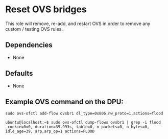 # Reset OVS bridges

This role will remove, re-add, and restart OVS in order to remove any custom / testing OVS rules.

## Dependencies

- None

## Defaults

- None

## Example OVS command on the DPU:

```
sudo ovs-ofctl add-flow ovsbr1 dl_type=0x806,nw_proto=1,actions=flood
```

```
ubuntu@localhost:~$ sudo ovs-ofctl dump-flows ovsbr1 | grep -i flood
 cookie=0x0, duration=39.993s, table=0, n_packets=0, n_bytes=0, idle_age=39, arp,arp_op=1 actions=FLOOD
```
